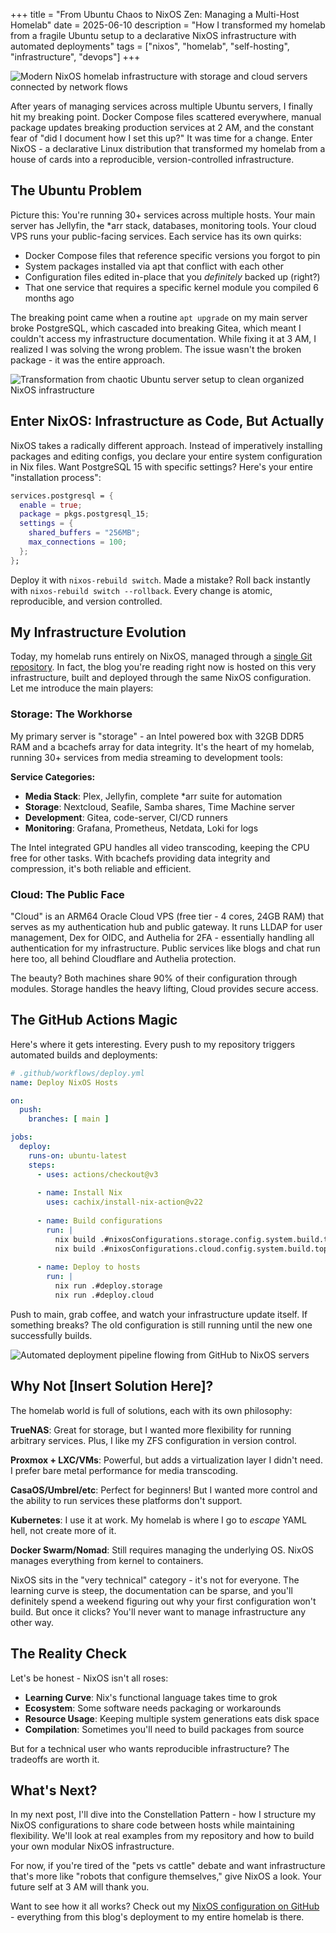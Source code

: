 +++
title = "From Ubuntu Chaos to NixOS Zen: Managing a Multi-Host Homelab"
date = 2025-06-10
description = "How I transformed my homelab from a fragile Ubuntu setup to a declarative NixOS infrastructure with automated deployments"
tags = ["nixos", "homelab", "self-hosting", "infrastructure", "devops"]
+++

![Modern NixOS homelab infrastructure with storage and cloud servers connected by network flows](/images/nixos-homelab-hero.png)

After years of managing services across multiple Ubuntu servers, I finally hit my breaking point. Docker Compose files scattered everywhere, manual package updates breaking production services at 2 AM, and the constant fear of "did I document how I set this up?" It was time for a change. Enter NixOS - a declarative Linux distribution that transformed my homelab from a house of cards into a reproducible, version-controlled infrastructure.

## The Ubuntu Problem

Picture this: You're running 30+ services across multiple hosts. Your main server has Jellyfin, the *arr stack, databases, monitoring tools. Your cloud VPS runs your public-facing services. Each service has its own quirks:

- Docker Compose files that reference specific versions you forgot to pin
- System packages installed via apt that conflict with each other
- Configuration files edited in-place that you *definitely* backed up (right?)
- That one service that requires a specific kernel module you compiled 6 months ago

The breaking point came when a routine `apt upgrade` on my main server broke PostgreSQL, which cascaded into breaking Gitea, which meant I couldn't access my infrastructure documentation. While fixing it at 3 AM, I realized I was solving the wrong problem. The issue wasn't the broken package - it was the entire approach.

![Transformation from chaotic Ubuntu server setup to clean organized NixOS infrastructure](/images/ubuntu-to-nixos-transformation.png)

## Enter NixOS: Infrastructure as Code, But Actually

NixOS takes a radically different approach. Instead of imperatively installing packages and editing configs, you declare your entire system configuration in Nix files. Want PostgreSQL 15 with specific settings? Here's your entire "installation process":

```nix
services.postgresql = {
  enable = true;
  package = pkgs.postgresql_15;
  settings = {
    shared_buffers = "256MB";
    max_connections = 100;
  };
};
```

Deploy it with `nixos-rebuild switch`. Made a mistake? Roll back instantly with `nixos-rebuild switch --rollback`. Every change is atomic, reproducible, and version controlled.

## My Infrastructure Evolution

Today, my homelab runs entirely on NixOS, managed through a [single Git repository](https://github.com/arsfeld/nixos). In fact, the blog you're reading right now is hosted on this very infrastructure, built and deployed through the same NixOS configuration. Let me introduce the main players:

### Storage: The Workhorse

My primary server is "storage" - an Intel powered box with 32GB DDR5 RAM and a bcachefs array for data integrity. It's the heart of my homelab, running 30+ services from media streaming to development tools:

**Service Categories:**
- **Media Stack**: Plex, Jellyfin, complete *arr suite for automation
- **Storage**: Nextcloud, Seafile, Samba shares, Time Machine server
- **Development**: Gitea, code-server, CI/CD runners
- **Monitoring**: Grafana, Prometheus, Netdata, Loki for logs

The Intel integrated GPU handles all video transcoding, keeping the CPU free for other tasks. With bcachefs providing data integrity and compression, it's both reliable and efficient.

### Cloud: The Public Face

"Cloud" is an ARM64 Oracle Cloud VPS (free tier - 4 cores, 24GB RAM) that serves as my authentication hub and public gateway. It runs LLDAP for user management, Dex for OIDC, and Authelia for 2FA - essentially handling all authentication for my infrastructure. Public services like blogs and chat run here too, all behind Cloudflare and Authelia protection.

The beauty? Both machines share 90% of their configuration through modules. Storage handles the heavy lifting, Cloud provides secure access.

## The GitHub Actions Magic

Here's where it gets interesting. Every push to my repository triggers automated builds and deployments:

```yaml
# .github/workflows/deploy.yml
name: Deploy NixOS Hosts

on:
  push:
    branches: [ main ]

jobs:
  deploy:
    runs-on: ubuntu-latest
    steps:
      - uses: actions/checkout@v3
      
      - name: Install Nix
        uses: cachix/install-nix-action@v22
        
      - name: Build configurations
        run: |
          nix build .#nixosConfigurations.storage.config.system.build.toplevel
          nix build .#nixosConfigurations.cloud.config.system.build.toplevel
          
      - name: Deploy to hosts
        run: |
          nix run .#deploy.storage
          nix run .#deploy.cloud
```

Push to main, grab coffee, and watch your infrastructure update itself. If something breaks? The old configuration is still running until the new one successfully builds.

![Automated deployment pipeline flowing from GitHub to NixOS servers](/images/nixos-github-actions.png)

## Why Not [Insert Solution Here]?

The homelab world is full of solutions, each with its own philosophy:

**TrueNAS**: Great for storage, but I wanted more flexibility for running arbitrary services. Plus, I like my ZFS configuration in version control.

**Proxmox + LXC/VMs**: Powerful, but adds a virtualization layer I didn't need. I prefer bare metal performance for media transcoding.

**CasaOS/Umbrel/etc**: Perfect for beginners! But I wanted more control and the ability to run services these platforms don't support.

**Kubernetes**: I use it at work. My homelab is where I go to *escape* YAML hell, not create more of it.

**Docker Swarm/Nomad**: Still requires managing the underlying OS. NixOS manages everything from kernel to containers.

NixOS sits in the "very technical" category - it's not for everyone. The learning curve is steep, the documentation can be sparse, and you'll definitely spend a weekend figuring out why your first configuration won't build. But once it clicks? You'll never want to manage infrastructure any other way.

## The Reality Check

Let's be honest - NixOS isn't all roses:

- **Learning Curve**: Nix's functional language takes time to grok
- **Ecosystem**: Some software needs packaging or workarounds
- **Resource Usage**: Keeping multiple system generations eats disk space
- **Compilation**: Sometimes you'll need to build packages from source

But for a technical user who wants reproducible infrastructure? The tradeoffs are worth it.

## What's Next?

In my next post, I'll dive into the Constellation Pattern - how I structure my NixOS configurations to share code between hosts while maintaining flexibility. We'll look at real examples from my repository and how to build your own modular NixOS infrastructure.

For now, if you're tired of the "pets vs cattle" debate and want infrastructure that's more like "robots that configure themselves," give NixOS a look. Your future self at 3 AM will thank you.

Want to see how it all works? Check out my [NixOS configuration on GitHub](https://github.com/arsfeld/nixos) - everything from this blog's deployment to my entire homelab is there.